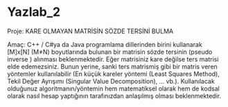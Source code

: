# Yazlab_2

Proje: KARE OLMAYAN MATRİSİN SÖZDE TERSİNİ BULMA

Amaç: C++ / C#ya da Java programlama dillerinden birini kullanarak [M]x[N] (M≠N) boyutlarında bulunan bir matrisin sözde tersinin  (pseudo inverse ) alınması beklenmektedir.
Eğer matrisiniz kare değilse ters matrisi elde edemezsiniz. Bunun yerine, sanki ters matrismiş gibi bir matris veren yöntemler kullanılabilir (En küçük kareler yöntemi (Least Squares Method), Tekil Değer Ayrışımı (Singular Value Decomposition), … vb.). Kullanılacak olduğunuz algoritmanın/yöntemin hem matematiksel olarak hem de kodsal olarak nasıl hesap yaptığının tarafınızdan anlaşılmış olması beklenmektedir.
